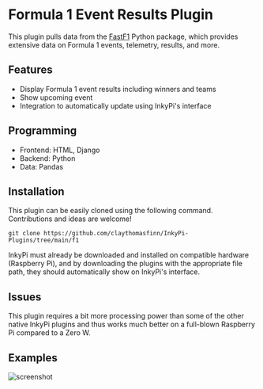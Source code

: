 # Formula 1 Event Results Plugin  
This plugin pulls data from the [FastF1](https://github.com/theOehrly/Fast-F1) Python package, which provides extensive data on Formula 1 events, telemetry, results, and more.  
## Features  
 - Display Formula 1 event results including winners and teams
 - Show upcoming event
 - Integration to automatically update using InkyPi's interface
## Programming  
 - Frontend: HTML, Django
 - Backend: Python
 - Data: Pandas
## Installation  
This plugin can be easily cloned using the following command. Contributions and ideas are welcome!  
  
`git clone https://github.com/claythomasfinn/InkyPi-Plugins/tree/main/f1`  
  
InkyPi must already be downloaded and installed on compatible hardware (Raspberry Pi), and by downloading the plugins with the appropriate file path, they should automatically show on InkyPi's interface.  
## Issues  
This plugin requires a bit more processing power than some of the other native InkyPi plugins and thus works much better on a full-blown Raspberry Pi compared to a Zero W.  
## Examples  
![screenshot](https://github.com/claythomasfinn/InkyPi-Plugins/blob/main/Docs/F1screenshot.jpg)

